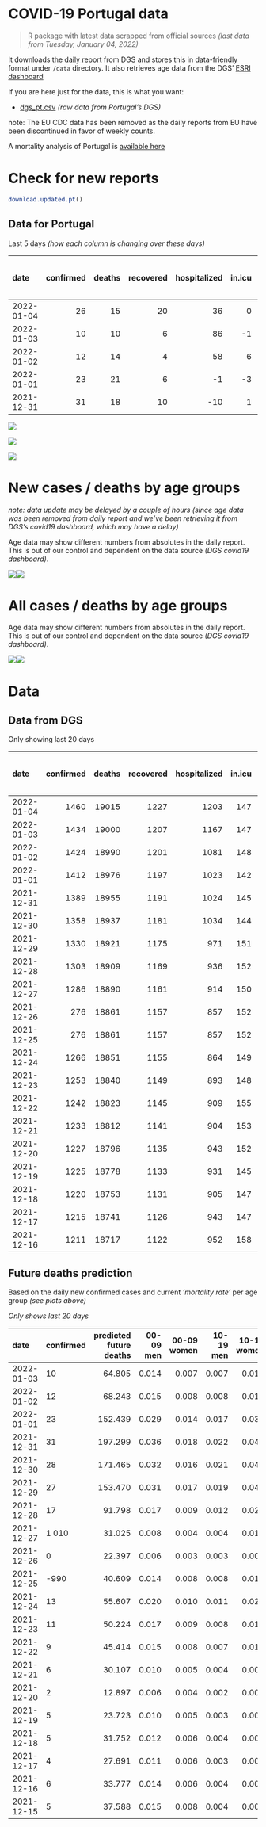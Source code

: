 COVID-19 Portugal data
================

> R package with latest data scrapped from official sources *(last data
> from Tuesday, January 04, 2022)*

It downloads the [daily
report](https://covid19.min-saude.pt/relatorio-de-situacao/) from DGS
and stores this in data-friendly format under `/data` directory. It also
retrieves age data from the DGS’ [ESRI
dashboard](https://covid19.min-saude.pt/ponto-de-situacao-atual-em-portugal/)

If you are here just for the data, this is what you want:

-   [dgs\_pt.csv](raw/master/data/dgs_pt.csv) *(raw data from Portugal’s
    DGS)*

note: The EU CDC data has been removed as the daily reports from EU have
been discontinued in favor of weekly counts.

A mortality analysis of Portugal is [available
here](https://averissimo.github.io/covid19-analysis/mortality.html)

# Check for new reports

``` r
download.updated.pt()
```

## Data for Portugal

Last 5 days *(how each column is changing over these days)*

| date       | confirmed | deaths | recovered | hospitalized | in.icu | first vaccine | second vaccine | confirmed m 00-09 | confirmed w 00-09 | confirmed m 10-19 | confirmed w 10-19 | confirmed m 20-29 | confirmed w 20-29 | confirmed m 30-39 | confirmed w 30-39 | confirmed m 40-49 | confirmed w 40-49 | confirmed m 50-59 | confirmed w 50-59 | confirmed m 60-69 | confirmed w 60-69 | confirmed m 70-79 | confirmed w 70-79 | confirmed m 80+ | confirmed w 80+ | death m 00-09 | death w 00-09 | death m 10-19 | death w 10-19 | death m 20-29 | death w 20-29 | death m 30-39 | death w 30-39 | death m 40-49 | death w 40-49 | death m 50-59 | death w 50-59 | death m 60-69 | death w 60-69 | death m 70-79 | death w 70-79 | death m 80+ | death w 80+ |
|:-----------|----------:|-------:|----------:|-------------:|-------:|--------------:|---------------:|------------------:|------------------:|------------------:|------------------:|------------------:|------------------:|------------------:|------------------:|------------------:|------------------:|------------------:|------------------:|------------------:|------------------:|------------------:|------------------:|----------------:|----------------:|--------------:|--------------:|--------------:|--------------:|--------------:|--------------:|--------------:|--------------:|--------------:|--------------:|--------------:|--------------:|--------------:|--------------:|--------------:|--------------:|------------:|------------:|
| 2022-01-04 |        26 |     15 |        20 |           36 |      0 |            NA |             NA |                NA |                NA |                NA |                NA |                NA |                NA |                NA |                NA |                NA |                NA |                NA |                NA |                NA |                NA |                NA |                NA |              NA |              NA |            NA |            NA |            NA |            NA |            NA |            NA |            NA |            NA |            NA |            NA |            NA |            NA |            NA |            NA |            NA |            NA |          NA |          NA |
| 2022-01-03 |        10 |     10 |         6 |           86 |     -1 |            NA |             NA |               339 |               335 |               522 |               551 |               913 |              1041 |               924 |               952 |               928 |              1084 |               759 |               852 |               381 |               409 |               144 |               171 |              78 |             130 |             0 |             0 |             0 |             0 |             0 |             0 |             0 |             0 |             0 |             0 |             0 |             0 |             1 |             0 |             1 |             2 |           4 |           2 |
| 2022-01-02 |        12 |     14 |         4 |           58 |      6 |            NA |             NA |               367 |               388 |               594 |               643 |               946 |              1081 |               891 |              1015 |               917 |              1156 |               775 |               869 |               405 |               439 |               154 |               222 |              72 |             140 |             0 |             0 |             0 |             0 |             0 |             0 |             0 |             0 |             0 |             0 |             0 |             1 |             0 |             0 |             4 |             1 |           4 |           4 |
| 2022-01-01 |        23 |     21 |         6 |           -1 |     -3 |            NA |             NA |               729 |               658 |              1314 |              1398 |              2145 |              2215 |              1919 |              2047 |              1944 |              2332 |              1598 |              1857 |               835 |               930 |               368 |               462 |             173 |             313 |             0 |             0 |             0 |             0 |             0 |             0 |             1 |             0 |             0 |             0 |             1 |             0 |             4 |             1 |             5 |             2 |           2 |           5 |
| 2021-12-31 |        31 |     18 |        10 |          -10 |      1 |            NA |             NA |               905 |               892 |              1720 |              1886 |              2920 |              3085 |              2529 |              2743 |              2588 |              3103 |              1982 |              2358 |              1062 |              1262 |               503 |               627 |             224 |             382 |             0 |             0 |             0 |             0 |             0 |             0 |             0 |             0 |             0 |             1 |             0 |             0 |             1 |             0 |             2 |             4 |           7 |           3 |

![](README_files/figure-gfm/totals-1.svg)<!-- -->

![](README_files/figure-gfm/differential-1.svg)<!-- -->

![](README_files/figure-gfm/differential_7days-1.svg)<!-- -->

# New cases / deaths by age groups

*note: data update may be delayed by a couple of hours (since age data
was been removed from daily report and we’ve been retrieving it from
DGS’s covid19 dashboard, which may have a delay)*

Age data may show different numbers from absolutes in the daily report.
This is out of our control and dependent on the data source *(DGS
covid19 dashboard)*.

![](README_files/figure-gfm/new_cases_deaths-1.svg)<!-- -->![](README_files/figure-gfm/new_cases_deaths-2.svg)<!-- -->

# All cases / deaths by age groups

Age data may show different numbers from absolutes in the daily report.
This is out of our control and dependent on the data source *(DGS
covid19 dashboard)*.

![](README_files/figure-gfm/total_cases_deaths-1.svg)<!-- -->![](README_files/figure-gfm/total_cases_deaths-2.svg)<!-- -->

# Data

## Data from DGS

Only showing last 20 days

| date       | confirmed | deaths | recovered | hospitalized | in.icu | confirmed m 00-09 | confirmed w 00-09 | confirmed m 10-19 | confirmed w 10-19 | confirmed m 20-29 | confirmed w 20-29 | confirmed m 30-39 | confirmed w 30-39 | confirmed m 40-49 | confirmed w 40-49 | confirmed m 50-59 | confirmed w 50-59 | confirmed m 60-69 | confirmed w 60-69 | confirmed m 70-79 | confirmed w 70-79 | confirmed m 80+ | confirmed w 80+ | death m 00-09 | death w 00-09 | death m 10-19 | death w 10-19 | death m 20-29 | death w 20-29 | death m 30-39 | death w 30-39 | death m 40-49 | death w 40-49 | death m 50-59 | death w 50-59 | death m 60-69 | death w 60-69 | death m 70-79 | death w 70-79 | death m 80+ | death w 80+ | first vaccine | second vaccine |
|:-----------|----------:|-------:|----------:|-------------:|-------:|------------------:|------------------:|------------------:|------------------:|------------------:|------------------:|------------------:|------------------:|------------------:|------------------:|------------------:|------------------:|------------------:|------------------:|------------------:|------------------:|----------------:|----------------:|--------------:|--------------:|--------------:|--------------:|--------------:|--------------:|--------------:|--------------:|--------------:|--------------:|--------------:|--------------:|--------------:|--------------:|--------------:|--------------:|------------:|------------:|--------------:|---------------:|
| 2022-01-04 |      1460 |  19015 |      1227 |         1203 |    147 |                NA |                NA |                NA |                NA |                NA |                NA |                NA |                NA |                NA |                NA |                NA |                NA |                NA |                NA |                NA |                NA |              NA |              NA |            NA |            NA |            NA |            NA |            NA |            NA |            NA |            NA |            NA |            NA |            NA |            NA |            NA |            NA |            NA |            NA |          NA |          NA |            NA |             NA |
| 2022-01-03 |      1434 |  19000 |      1207 |         1167 |    147 |             50170 |             48583 |             77617 |             77973 |            119014 |            120458 |            102924 |            113126 |            106666 |            128895 |             87576 |            107175 |             61856 |             67665 |             37251 |             41873 |           28610 |           55859 |             2 |             1 |             1 |             2 |             8 |             5 |            28 |            21 |           117 |            75 |           389 |           164 |          1214 |           535 |          2557 |          1562 |        5667 |        6652 |            NA |             NA |
| 2022-01-02 |      1424 |  18990 |      1201 |         1081 |    148 |             49831 |             48248 |             77095 |             77422 |            118101 |            119417 |            102000 |            112174 |            105738 |            127811 |             86817 |            106323 |             61475 |             67256 |             37107 |             41702 |           28532 |           55729 |             2 |             1 |             1 |             2 |             8 |             5 |            28 |            21 |           117 |            75 |           389 |           164 |          1213 |           535 |          2556 |          1560 |        5663 |        6650 |            NA |             NA |
| 2022-01-01 |      1412 |  18976 |      1197 |         1023 |    142 |             49464 |             47860 |             76501 |             76779 |            117155 |            118336 |            101109 |            111159 |            104821 |            126655 |             86042 |            105454 |             61070 |             66817 |             36953 |             41480 |           28460 |           55589 |             2 |             1 |             1 |             2 |             8 |             5 |            28 |            21 |           117 |            75 |           389 |           163 |          1213 |           535 |          2552 |          1559 |        5659 |        6646 |            NA |             NA |
| 2021-12-31 |      1389 |  18955 |      1191 |         1024 |    145 |             48735 |             47202 |             75187 |             75381 |            115010 |            116121 |             99190 |            109112 |            102877 |            124323 |             84444 |            103597 |             60235 |             65887 |             36585 |             41018 |           28287 |           55276 |             2 |             1 |             1 |             2 |             8 |             5 |            27 |            21 |           117 |            75 |           388 |           163 |          1209 |           534 |          2547 |          1557 |        5657 |        6641 |            NA |             NA |
| 2021-12-30 |      1358 |  18937 |      1181 |         1034 |    144 |             47830 |             46310 |             73467 |             73495 |            112090 |            113036 |             96661 |            106369 |            100289 |            121220 |             82462 |            101239 |             59173 |             64625 |             36082 |             40391 |           28063 |           54894 |             2 |             1 |             1 |             2 |             8 |             5 |            27 |            21 |           117 |            74 |           388 |           163 |          1208 |           534 |          2545 |          1553 |        5650 |        6638 |            NA |             NA |
| 2021-12-29 |      1330 |  18921 |      1175 |          971 |    151 |             47019 |             45541 |             71874 |             71736 |            109246 |            110145 |             94312 |            103959 |             97954 |            118272 |             80531 |             98948 |             58125 |             63443 |             35654 |             39868 |           27879 |           54572 |             2 |             1 |             1 |             2 |             8 |             5 |            27 |            21 |           117 |            74 |           386 |           163 |          1208 |           534 |          2542 |          1551 |        5644 |        6635 |            NA |             NA |
| 2021-12-28 |      1303 |  18909 |      1169 |          936 |    152 |             46253 |             44693 |             70362 |             70087 |            106635 |            107386 |             92158 |            101543 |             95693 |            115474 |             78777 |             96918 |             57168 |             62406 |             35264 |             39416 |           27700 |           54312 |             2 |             1 |             1 |             2 |             8 |             5 |            27 |            21 |           117 |            74 |           386 |           163 |          1206 |           534 |          2541 |          1548 |        5642 |        6631 |            NA |             NA |
| 2021-12-27 |      1286 |  18890 |      1161 |          914 |    150 |             45827 |             44279 |             69467 |             69110 |            104835 |            105556 |             90756 |            100018 |             94182 |            113705 |             77590 |             95573 |             56530 |             61740 |             35037 |             39174 |           27593 |           54167 |             2 |             1 |             1 |             2 |             8 |             5 |            27 |            21 |           117 |            74 |           386 |           162 |          1202 |           532 |          2538 |          1547 |        5639 |        6626 |            NA |             NA |
| 2021-12-26 |       276 |  18861 |      1157 |          857 |    152 |             45638 |             44084 |             69142 |             68680 |            104131 |            104803 |             90179 |             99478 |             93617 |            113086 |             77226 |             95175 |             56331 |             61519 |             34967 |             39102 |           27552 |           54115 |             2 |             1 |             1 |             2 |             8 |             5 |            27 |            21 |           117 |            74 |           385 |           162 |          1200 |           532 |          2535 |          1546 |        5632 |        6624 |            NA |             NA |
| 2021-12-25 |       276 |  18861 |      1157 |          857 |    152 |             45486 |             43951 |             68938 |             68442 |            103746 |            104340 |             89854 |             99155 |             93313 |            112754 |             76983 |             94952 |             56204 |             61409 |             34919 |             39060 |           27522 |           54064 |             2 |             1 |             1 |             2 |             8 |             5 |            27 |            21 |           117 |            74 |           385 |           162 |          1200 |           531 |          2533 |          1544 |        5626 |        6622 |            NA |             NA |
| 2021-12-24 |      1266 |  18851 |      1155 |          864 |    149 |             45129 |             43567 |             68306 |             67707 |            102661 |            103225 |             89012 |             98242 |             92443 |            111882 |             76358 |             94323 |             55908 |             61079 |             34821 |             38937 |           27486 |           53997 |             2 |             1 |             1 |             2 |             8 |             5 |            27 |            21 |           117 |            74 |           385 |           162 |          1199 |           531 |          2532 |          1543 |        5624 |        6617 |            NA |             NA |
| 2021-12-23 |      1253 |  18840 |      1149 |          893 |    148 |             44631 |             43096 |             67487 |             66798 |            101182 |            101749 |             87902 |             97080 |             91375 |            110704 |             75615 |             93542 |             55504 |             60689 |             34677 |             38793 |           27423 |           53915 |             2 |             1 |             1 |             2 |             8 |             5 |            27 |            21 |           117 |            73 |           384 |           162 |          1199 |           531 |          2530 |          1542 |        5622 |        6613 |            NA |             NA |
| 2021-12-22 |      1242 |  18823 |      1145 |          909 |    155 |             44204 |             42647 |             66845 |             66101 |             99986 |            100590 |             86950 |             96208 |             90495 |            109742 |             75034 |             92923 |             55148 |             60363 |             34555 |             38650 |           27375 |           53816 |             2 |             1 |             1 |             2 |             8 |             5 |            27 |            21 |           117 |            73 |           383 |           162 |          1196 |           531 |          2527 |          1538 |        5620 |        6609 |            NA |             NA |
| 2021-12-21 |      1233 |  18812 |      1141 |          904 |    153 |             43825 |             42264 |             66322 |             65571 |             99044 |             99632 |             86156 |             95469 |             89711 |            108929 |             74518 |             92357 |             54830 |             60059 |             34444 |             38519 |           27324 |           53739 |             2 |             1 |             1 |             2 |             8 |             5 |            27 |            21 |           117 |            73 |           383 |           162 |          1194 |           531 |          2526 |          1536 |        5618 |        6605 |            NA |             NA |
| 2021-12-20 |      1227 |  18796 |      1135 |          943 |    152 |             43567 |             42020 |             66036 |             65236 |             98460 |             99053 |             85656 |             94978 |             89212 |            108406 |             74169 |             91969 |             54607 |             59842 |             34384 |             38420 |           27295 |           53679 |             2 |             1 |             1 |             2 |             8 |             5 |            27 |            21 |           117 |            73 |           383 |           162 |          1192 |           531 |          2524 |          1535 |        5612 |        6600 |            NA |             NA |
| 2021-12-19 |      1225 |  18778 |      1133 |          931 |    145 |             43407 |             41846 |             65896 |             65059 |             98193 |             98801 |             85450 |             94730 |             88989 |            108161 |             73971 |             91797 |             54528 |             59752 |             34348 |             38380 |           27280 |           53662 |             2 |             1 |             1 |             2 |             8 |             5 |            27 |            21 |           116 |            73 |           383 |           162 |          1191 |           531 |          2520 |          1534 |        5609 |        6592 |            NA |             NA |
| 2021-12-18 |      1220 |  18753 |      1131 |          905 |    147 |             43164 |             41621 |             65639 |             64797 |             97800 |             98458 |             85082 |             94404 |             88634 |            107743 |             73674 |             91542 |             54384 |             59580 |             34278 |             38308 |           27258 |           53619 |             2 |             1 |             1 |             2 |             8 |             5 |            27 |            21 |           116 |            73 |           382 |           162 |          1186 |           530 |          2517 |          1534 |        5601 |        6585 |            NA |             NA |
| 2021-12-17 |      1215 |  18741 |      1126 |          943 |    147 |             42874 |             41334 |             65344 |             64508 |             97299 |             98023 |             84670 |             93976 |             88231 |            107288 |             73387 |             91222 |             54193 |             59394 |             34203 |             38208 |           27220 |           53557 |             2 |             1 |             1 |             2 |             8 |             5 |            27 |            21 |           116 |            73 |           381 |           162 |          1184 |           530 |          2515 |          1531 |        5598 |        6584 |            NA |             NA |
| 2021-12-16 |      1211 |  18717 |      1122 |          952 |    158 |             42607 |             41064 |             65103 |             64280 |             96834 |             97643 |             84312 |             93595 |             87841 |            106876 |             73114 |             90911 |             53971 |             59180 |             34129 |             38126 |           27192 |           53512 |             2 |             1 |             1 |             2 |             8 |             5 |            27 |            21 |           116 |            73 |           380 |           160 |          1183 |           528 |          2511 |          1529 |        5592 |        6578 |            NA |             NA |

## Future deaths prediction

Based on the daily new confirmed cases and current *‘mortality rate’*
per age group *(see plots above)*

*Only shows last 20 days*

| date       | confirmed | predicted future deaths | 00-09 men | 00-09 women | 10-19 men | 10-19 women | 20-29 men | 20-29 women | 30-39 men | 30-39 women | 40-49 men | 40-49 women | 50-59 men | 50-59 women | 60-69 men | 60-69 women | 70-79 men | 70-79 women | 80+ men | 80+ women |
|:-----------|:----------|------------------------:|----------:|------------:|----------:|------------:|----------:|------------:|----------:|------------:|----------:|------------:|----------:|------------:|----------:|------------:|----------:|------------:|--------:|----------:|
| 2022-01-03 | 10        |                  64.805 |     0.014 |       0.007 |     0.007 |       0.014 |     0.061 |       0.043 |     0.251 |       0.177 |     1.018 |       0.631 |     3.371 |       1.304 |     7.478 |       3.234 |     9.885 |       6.379 |  15.450 |    15.481 |
| 2022-01-02 | 12        |                  68.243 |     0.015 |       0.008 |     0.008 |       0.016 |     0.064 |       0.045 |     0.242 |       0.188 |     1.006 |       0.673 |     3.442 |       1.330 |     7.949 |       3.471 |    10.571 |       8.281 |  14.262 |    16.672 |
| 2022-01-01 | 23        |                 152.439 |     0.029 |       0.014 |     0.017 |       0.036 |     0.144 |       0.092 |     0.522 |       0.380 |     2.132 |       1.357 |     7.098 |       2.842 |    16.388 |       7.353 |    25.260 |      17.234 |  34.267 |    37.274 |
| 2021-12-31 | 31        |                 197.299 |     0.036 |       0.018 |     0.022 |       0.048 |     0.196 |       0.128 |     0.688 |       0.509 |     2.839 |       1.806 |     8.804 |       3.608 |    20.843 |       9.978 |    34.527 |      23.389 |  44.369 |    45.491 |
| 2021-12-30 | 28        |                 171.465 |     0.032 |       0.016 |     0.021 |       0.045 |     0.191 |       0.120 |     0.639 |       0.447 |     2.561 |       1.715 |     8.577 |       3.506 |    20.568 |       9.346 |    29.379 |      19.510 |  36.446 |    38.346 |
| 2021-12-29 | 27        |                 153.470 |     0.031 |       0.017 |     0.019 |       0.042 |     0.176 |       0.115 |     0.586 |       0.448 |     2.480 |       1.628 |     7.791 |       3.106 |    18.782 |       8.199 |    26.771 |      16.861 |  35.456 |    30.962 |
| 2021-12-28 | 17        |                  91.798 |     0.017 |       0.009 |     0.012 |       0.025 |     0.121 |       0.076 |     0.381 |       0.283 |     1.657 |       1.029 |     5.272 |       2.058 |    12.522 |       5.266 |    15.582 |       9.027 |  21.194 |    17.267 |
| 2021-12-27 | 1 010     |                  31.025 |     0.008 |       0.004 |     0.004 |       0.011 |     0.047 |       0.031 |     0.157 |       0.100 |     0.620 |       0.360 |     1.617 |       0.609 |     3.906 |       1.747 |     4.805 |       2.686 |   8.121 |     6.192 |
| 2021-12-26 | 0         |                  22.397 |     0.006 |       0.003 |     0.003 |       0.006 |     0.026 |       0.019 |     0.088 |       0.060 |     0.333 |       0.193 |     1.079 |       0.341 |     2.493 |       0.870 |     3.295 |       1.567 |   5.942 |     6.073 |
| 2021-12-25 | -990      |                  40.609 |     0.014 |       0.008 |     0.008 |       0.019 |     0.073 |       0.046 |     0.229 |       0.169 |     0.954 |       0.507 |     2.776 |       0.963 |     5.809 |       2.609 |     6.727 |       4.588 |   7.131 |     7.979 |
| 2021-12-24 | 13        |                  55.607 |     0.020 |       0.010 |     0.011 |       0.023 |     0.099 |       0.061 |     0.302 |       0.216 |     1.171 |       0.685 |     3.300 |       1.195 |     7.929 |       3.084 |     9.885 |       5.372 |  12.479 |     9.765 |
| 2021-12-23 | 11        |                  50.224 |     0.017 |       0.009 |     0.008 |       0.018 |     0.080 |       0.048 |     0.259 |       0.162 |     0.965 |       0.560 |     2.581 |       0.947 |     6.987 |       2.578 |     8.374 |       5.334 |   9.508 |    11.789 |
| 2021-12-22 | 9         |                  45.414 |     0.015 |       0.008 |     0.007 |       0.014 |     0.063 |       0.040 |     0.216 |       0.137 |     0.860 |       0.473 |     2.292 |       0.866 |     6.241 |       2.404 |     7.619 |       4.887 |  10.102 |     9.170 |
| 2021-12-21 | 6         |                  30.107 |     0.010 |       0.005 |     0.004 |       0.009 |     0.039 |       0.024 |     0.136 |       0.091 |     0.547 |       0.304 |     1.550 |       0.594 |     4.377 |       1.716 |     4.119 |       3.693 |   5.744 |     7.145 |
| 2021-12-20 | 2         |                  12.897 |     0.006 |       0.004 |     0.002 |       0.005 |     0.018 |       0.010 |     0.056 |       0.046 |     0.245 |       0.143 |     0.879 |       0.263 |     1.550 |       0.712 |     2.471 |       1.492 |   2.971 |     2.024 |
| 2021-12-19 | 5         |                  23.723 |     0.010 |       0.005 |     0.003 |       0.007 |     0.026 |       0.014 |     0.100 |       0.061 |     0.389 |       0.243 |     1.319 |       0.390 |     2.826 |       1.360 |     4.805 |       2.686 |   4.358 |     5.121 |
| 2021-12-18 | 5         |                  31.752 |     0.012 |       0.006 |     0.004 |       0.007 |     0.034 |       0.018 |     0.112 |       0.079 |     0.442 |       0.265 |     1.275 |       0.490 |     3.749 |       1.471 |     5.148 |       3.730 |   7.527 |     7.383 |
| 2021-12-17 | 4         |                  27.691 |     0.011 |       0.006 |     0.003 |       0.006 |     0.031 |       0.016 |     0.097 |       0.071 |     0.428 |       0.240 |     1.213 |       0.476 |     4.357 |       1.692 |     5.080 |       3.059 |   5.546 |     5.359 |
| 2021-12-16 | 6         |                  33.777 |     0.014 |       0.006 |     0.004 |       0.008 |     0.030 |       0.017 |     0.109 |       0.076 |     0.401 |       0.260 |     1.413 |       0.519 |     4.573 |       1.795 |     7.482 |       3.507 |   6.537 |     7.026 |
| 2021-12-15 | 5         |                  37.588 |     0.015 |       0.008 |     0.004 |       0.008 |     0.033 |       0.017 |     0.117 |       0.089 |     0.508 |       0.319 |     1.626 |       0.650 |     4.985 |       2.103 |     6.315 |       4.178 |   9.706 |     6.907 |
